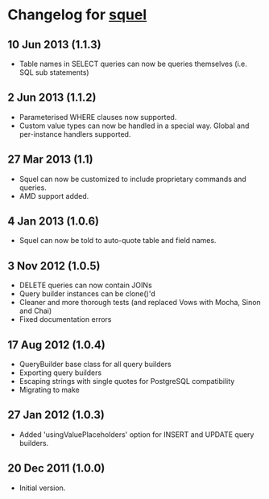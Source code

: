 # Changelog for [squel](https://github.com/hiddentao/squel)


## 10 Jun 2013 (1.1.3)
* Table names in SELECT queries can now be queries themselves (i.e. SQL sub statements)


## 2 Jun 2013 (1.1.2)
* Parameterised WHERE clauses now supported.
* Custom value types can now be handled in a special way. Global and per-instance handlers supported.


## 27 Mar 2013 (1.1)
* Squel can now be customized to include proprietary commands and queries.
* AMD support added.


## 4 Jan 2013 (1.0.6)
* Squel can now be told to auto-quote table and field names.


## 3 Nov 2012 (1.0.5)

* DELETE queries can now contain JOINs
* Query builder instances can be clone()'d
* Cleaner and more thorough tests (and replaced Vows with Mocha, Sinon and Chai)
* Fixed documentation errors


## 17 Aug 2012 (1.0.4)

* QueryBuilder base class for all query builders
* Exporting query builders
* Escaping strings with single quotes for PostgreSQL compatibility
* Migrating to make


## 27 Jan 2012 (1.0.3)

* Added 'usingValuePlaceholders' option for INSERT and UPDATE query builders.


## 20 Dec 2011 (1.0.0)

* Initial version.

